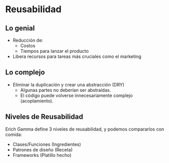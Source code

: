 # Reusabilidad

## Lo genial

- Reducción de:
  - Costos
  - Tiempos para lanzar el producto
- Libera recursos para tareas más cruciales como el marketing

## Lo complejo

- Eliminar la duplicación y crear una abstracción (DRY)
  - Algunas partes no deberían ser abstraídas.
  - El código puede volverse innecesariamente complejo (acoplamiento).

## Niveles de Reusabilidad

Erich Gamma define 3 niveles de reusabilidad, y podemos compararlos con comida:

- Clases/Funciones (Ingredientes)
- Patrones de diseño (Receta)
- Frameworks (Platillo hecho)
